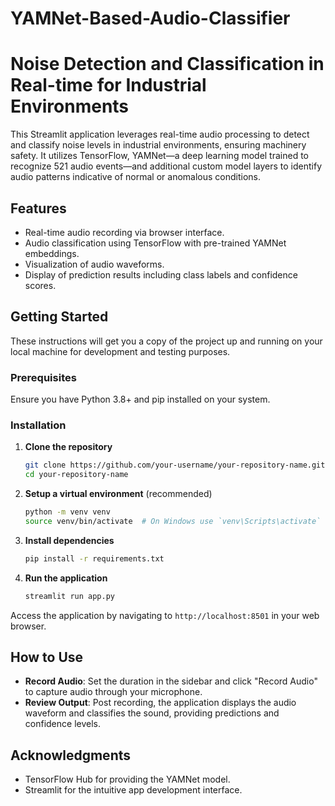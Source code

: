 # YAMNet-Based-Audio-Classifier

# Noise Detection and Classification in Real-time for Industrial Environments

This Streamlit application leverages real-time audio processing to detect and classify noise levels in industrial environments, ensuring machinery safety. It utilizes TensorFlow, YAMNet—a deep learning model trained to recognize 521 audio events—and additional custom model layers to identify audio patterns indicative of normal or anomalous conditions.

## Features

- Real-time audio recording via browser interface.
- Audio classification using TensorFlow with pre-trained YAMNet embeddings.
- Visualization of audio waveforms.
- Display of prediction results including class labels and confidence scores.

## Getting Started

These instructions will get you a copy of the project up and running on your local machine for development and testing purposes.

### Prerequisites

Ensure you have Python 3.8+ and pip installed on your system.

### Installation

1. **Clone the repository**

    ```bash
    git clone https://github.com/your-username/your-repository-name.git
    cd your-repository-name
    ```

2. **Setup a virtual environment** (recommended)

    ```bash
    python -m venv venv
    source venv/bin/activate  # On Windows use `venv\Scripts\activate`
    ```

3. **Install dependencies**

    ```bash
    pip install -r requirements.txt
    ```

4. **Run the application**

    ```bash
    streamlit run app.py
    ```

Access the application by navigating to `http://localhost:8501` in your web browser.

## How to Use

- **Record Audio**: Set the duration in the sidebar and click "Record Audio" to capture audio through your microphone.
- **Review Output**: Post recording, the application displays the audio waveform and classifies the sound, providing predictions and confidence levels.


## Acknowledgments

- TensorFlow Hub for providing the YAMNet model.
- Streamlit for the intuitive app development interface.
